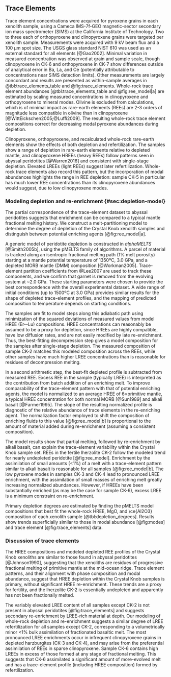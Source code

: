 ## Trace Elements

Trace element concentrations were acquired for pyroxene grains
in each xenolith sample,
using a Cameca IMS-7f-GEO magnetic-sector secondary ion mass
spectrometer (SIMS) at the California Institute of Technology. Two to
three each of orthopyroxene and clinopyroxene grains were targeted per
xenolith sample. Measurements were acquired with 9 kV beam flux and a
100 µm spot size. The USGS glass standard NIST 610 was used as an
external standard for all elements [@Gao2002].
Minimal variation in measured concentration was observed
at grain and sample scale, though clinopyroxene in CK-6 and
orthopyroxene in CK-7 show differences outside of analytical error in
Ba, La, and Ce (potentially attributable to concentrations near SIMS
detection limits). Other measurements are largely concordant and results are
presented as within-sample averages in @tbl:trace_elements_table and
@fig:trace_elements. Whole-rock trace element abundances
\[@tbl:trace_elements_table and @fig:ree_model|a\] are estimated by scaling
measured concentrations in clinopyroxene and orthopyroxene to mineral modes.
Olivine is excluded from calculations, which is of minimal impact as rare-earth
elements (REEs) are 2-3 orders of magnitude less compatible in olivine than in
clinopyroxene [@WittEickschen2005;@Luffi2009]. The resulting whole-rock trace
element compositions correct for decreasing modal pyroxene abundances during
depletion.

<!--[[[tbl:trace_elements_table]]]-->

Clinopyroxene, orthopyroxene, and recalculated whole-rock rare-earth elements
show the effects of both depletion and refertilization. The samples show
a range of depletion in rare-earth elements relative to depleted mantle, and
clinopyroxene HREEs (heavy REEs) follow patterns seen in abyssal peridotites
[@Warren2016] and consistent with single-stage depletion. Elevated LREEs (light
REEs) suggest later refertilization. Whole-rock trace elements also record this
pattern, but the incorporation of modal abundances highlights the range in REE
depletion: sample CK-5 in particular has much lower REE concentrations than its
clinopyroxene abundances would suggest, due to low clinopyroxene modes.

<!--[[[fig:trace_elements]]]-->

### Modeling depletion and re-enrichment {#sec:depletion-model}

The partial correspondence of the trace-element dataset to abyssal peridotites
suggests that enrichment can be compared to a typical mantle
fractional melting history. We construct a melt-partitioning model to determine
the degree of depletion of the Crystal Knob xenolith samples and distinguish
between potential enriching agents [@fig:ree_model|a].

A generic model of peridotite depletion is constructed in *alphaMELTS*
[@Smith2005b], using the pMELTS family of algorithms. A parcel of material is
tracked along an isentropic fractional melting path (1% melt porosity) starting
at a mantle potential temperature of 1350ºC, 3.0 GPa, and a depleted MORB
mantle (DMM) composition [@Workman2005]. Trace-element partition
coefficients from @Lee2007 are used to track these components, and we confirm
that garnet is removed from the evolving system at ~2.0 GPa. These starting
parameters were chosen to provide the best correspondence with the overall
experimental dataset. A wide range of initial conditions (up to 1500ºC at 3.0
GPa) provides similar results for the shape of depleted trace-element profiles,
and the mapping of predicted composition to temperature depends on starting
conditions.

The samples are fit to model steps along this adiabatic
path using minimization of the squared deviations of measured values from model
HREE (Er--Lu) compositions. HREE concentrations can reasonably be assumed to be
a proxy for depletion, since HREEs are highly compatible, have low diffusion
rates, and are not easily modified by late re-enrichment. Thus, the
best-fitting decompression step gives a model composition for the samples after
single-stage depletion. The measured composition of sample CK-2 matches this
modeled composition across the REEs, while other samples have much higher LREE
concentrations than is reasonable for residues of decompression melting.

In a second arithmetic step, the best-fit depleted profile is subtracted from
measured REE. Excess REE in the sample (typically LREE) is interpreted as the
contribution from batch addition of an enriching melt. To improve comparability
of the trace-element pattern with that of potential enriching agents, the model
is normalized to an average HREE of 6$\times$primitive mantle, a typical HREE
concentration for both normal MORB [@Sun1989] and alkali basalt [@Farmer1995].
The slope of the resulting normalized profile is diagnostic of the relative
abundance of trace elements in the re-enriching agent. The normalization factor
employed to shift the composition of enriching fluids to this value
[@fig:ree_model|b] is proportional to the amount of material added during
re-enrichment (assuming a consistent composition).

<!--[[[fig:ree_model]]]-->

The model results show that partial melting, followed by re-enrichment by
alkali basalt, can explain the trace-element variability within the Crystal
Knob sample set. REEs in the fertile lherzolite CK-2 follow the modeled trend
for nearly undepleted peridotite [@fig:ree_model]. Enrichment by the
assimilation of small amounts (<1%) of a melt with a trace-element pattern
similar to alkali basalt is reasonable for all samples [@fig:ree_model|b]. The
low pyroxene modes in samples CK-3 and CK-4 lead to pronounced
LREE enrichment, with the assimilation of small masses of enriching melt
greatly increasing normalized abundances. However, if HREEs have been
substantially enriched (as may be the case for sample CK-6), excess LREE is
a minimum constraint on re-enrichment.

<!--[[[tbl:depletion_degrees]]]-->

Primary depletion degrees are estimated by finding
the pMELTS model compositions that best fit the whole-rock HREE, MgO, and
\ce{Al2O3} composition of each xenolith sample [@tbl:depletion_degrees].
Results show trends superficially similar to those in modal abundance
[@fig:modes] and trace element [@fig:trace_elements] data.

### Discussion of trace elements

The HREE compositions and modeled depleted REE profiles of the Crystal
Knob xenoliths are similar to those found in abyssal
peridotites [@Johnson1990],
suggesting that the xenoliths are residues of progressive fractional melting
of primitive mantle at the mid-ocean ridge.
Trace element patterns, and their alignment with
phase composition and modal abundance, suggest that HREE depletion within
the Crystal Knob samples is primary, without significant HREE re-enrichment.
These trends are a proxy for fertility, and the lherzolite CK-2 is essentially
undepleted and apparently has not been fractionally melted.

The variably elevated LREE content of all samples except CK-2 is not present in
abyssal peridotites [@fig:trace_elements] and suggests secondary re-enrichment
by LREE-rich material at depth. Our modeling of whole-rock depletion and
re-enrichment suggests a similar degree of LREE refertilization for all samples
except CK-2, corresponding to a volumetrically minor <1% bulk assimilation of
fractionated basaltic melt. The most pronounced LREE enrichments occur in
infrequent clinopyroxene grains in depleted harzburgites (CK-3 and CK-4), and
may arise from the preferential assimilation of REEs in sparse clinopyroxene.
Sample CK-6 contains high LREEs in excess of those formed at any stage of
fractional melting. This suggests that CK-6 assimilated a significant amount of
more-evolved melt and has a trace-element profile (including HREE composition)
formed by refertilization.

